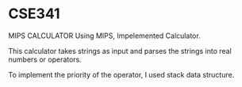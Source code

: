 # CSE341
MIPS CALCULATOR
Using MIPS, Impelemented Calculator.

This calculator takes strings as input and parses the strings into real numbers or operators.

To implement the priority of the operator, I used stack data structure.
